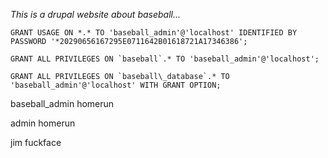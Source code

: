 

_This is a drupal website about baseball..._


```
GRANT USAGE ON *.* TO 'baseball_admin'@'localhost' IDENTIFIED BY PASSWORD '*20290656167295E0711642B01618721A17346386';

GRANT ALL PRIVILEGES ON `baseball`.* TO 'baseball_admin'@'localhost';

GRANT ALL PRIVILEGES ON `baseball\_database`.* TO 'baseball_admin'@'localhost' WITH GRANT OPTION;
```

baseball_admin
homerun

admin
homerun

jim
fuckface
